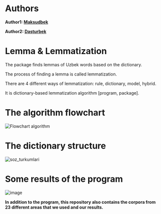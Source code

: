 # Authors

**Author1: [Maksudbek](https://github.com/MaksudSharipov)**

**Author2: [Dasturbek](https://github.com/ddasturbek)**

# Lemma & Lemmatization
The package finds lemmas of Uzbek words based on the dictionary.

The process of finding a lemma is called lemmatization.

There are 4 different ways of lemmatization: rule, dictionary, model, hybrid.

It is dictionary-based lemmatization algorithm [program, package].

# The algorithm flowchart
![Flowchart algorithm](https://github.com/user-attachments/assets/6504ee82-e98f-46ac-9b09-6dd811809be0)

# The dictionary structure
![soz_turkumlari](https://github.com/ddasturbek/UzbekLemma/assets/76460501/f9d9b0bd-6549-48cc-91d5-b10b208681b7)

# Some results of the program
![image](https://github.com/ddasturbek/UzbekLemma/assets/76460501/2f9455a0-ebff-4677-b947-3cbfbd46bdf4)

**In addition to the program, this repository also contains the corpora from 23 different areas that we used and our results.**
